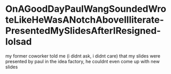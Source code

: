 # OnAGoodDayPaulWangSoundedWroteLikeHeWasANotchAboveIlliterate-PresentedMySlidesAfterIResigned-lolsad

my former coworker told me (i didnt ask, i didnt care) that my slides were presented by paul in the idea factory, he couldnt even come up with new slides
